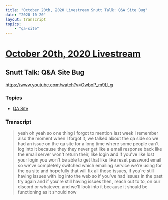 ```yaml
---
title: "October 20th, 2020 Livestream Snutt Talk: Q&A Site Bug"
date: "2020-10-20"
layout: transcript
topics:
    - "qa-site"
---
```

# [October 20th, 2020 Livestream](../2020-10-20.md)
## Snutt Talk: Q&A Site Bug
https://www.youtube.com/watch?v=OwboP_m9LLg

### Topics
* [QA Site](../topics/qa-site.md)

### Transcript

> yeah oh yeah so one thing I forgot to mention last week I remember also the moment when I forgot it, we talked about the qa side so we had an issue on the qa site for a long time where some people can't log into it because they they never get like a email response back like the email server won't return their, like login and if you've like lost your login you won't be able to get that like like reset password email so we've completely switched which emailing service we're using for the qa site and hopefully that will fix all those issues, if you're still having issues with log into the web so if you've had issues in the past try again and if you're still having issues then, reach out to to, on our discord or whatever, and we'll look into it because it should be functioning as it should now
